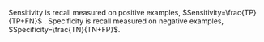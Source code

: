 Sensitivity is recall measured on positive examples, $Sensitivity=\frac{TP}{TP+FN}$ .
Specificity is recall measured on negative examples,  $Specificity=\frac{TN}{TN+FP}$.
